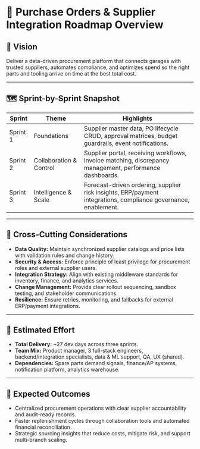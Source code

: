 # 🧭 Purchase Orders & Supplier Integration Roadmap Overview

## 🌟 Vision
Deliver a data-driven procurement platform that connects garages with trusted suppliers, automates compliance, and optimizes
spend so the right parts and tooling arrive on time at the best total cost.

---

## 🗺️ Sprint-by-Sprint Snapshot

| Sprint | Theme | Highlights |
|--------|-------|------------|
| Sprint 1 | Foundations | Supplier master data, PO lifecycle CRUD, approval matrices, budget guardrails, event notifications. |
| Sprint 2 | Collaboration & Control | Supplier portal, receiving workflows, invoice matching, discrepancy management, performance dashboards. |
| Sprint 3 | Intelligence & Scale | Forecast-driven ordering, supplier risk insights, ERP/payment integrations, compliance governance, enablement. |

---

## 🔗 Cross-Cutting Considerations
- **Data Quality:** Maintain synchronized supplier catalogs and price lists with validation rules and change history.
- **Security & Access:** Enforce principle of least privilege for procurement roles and external supplier users.
- **Integration Strategy:** Align with existing middleware standards for inventory, finance, and analytics services.
- **Change Management:** Provide clear rollout sequencing, sandbox testing, and stakeholder communications.
- **Resilience:** Ensure retries, monitoring, and fallbacks for external ERP/payment integrations.

---

## 📏 Estimated Effort
- **Total Delivery:** ~27 dev days across three sprints.
- **Team Mix:** Product manager, 3 full-stack engineers, backend/integration specialists, data & ML support, QA, UX (shared).
- **Dependencies:** Spare parts demand signals, finance/AP systems, notification platform, analytics warehouse.

---

## 🚀 Expected Outcomes
- Centralized procurement operations with clear supplier accountability and audit-ready records.
- Faster replenishment cycles through collaboration tools and automated financial reconciliation.
- Strategic sourcing insights that reduce costs, mitigate risk, and support multi-branch scaling.

